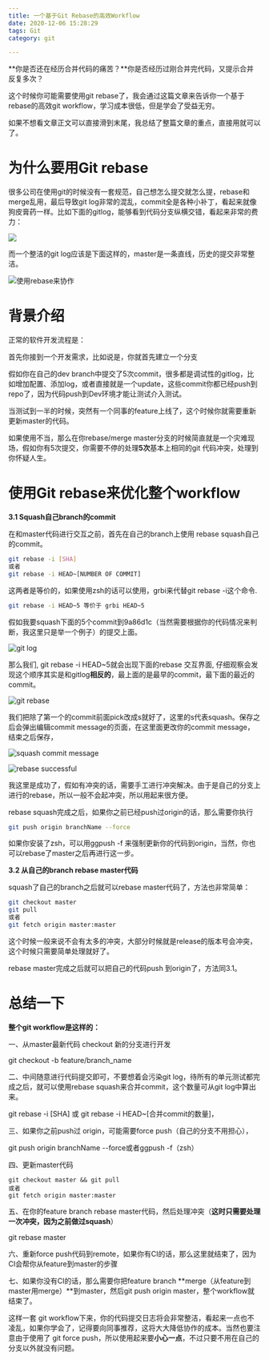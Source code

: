 ```yaml
---
title: 一个基于Git Rebase的高效Workflow
date: 2020-12-06 15:28:29
tags: Git
category: git

---
```


**你是否还在经历合并代码的痛苦？**你是否经历过刚合并完代码，又提示合并反复多次？

这个时候你可能需要使用git rebase了，我会通过这篇文章来告诉你一个基于rebase的高效git workflow，学习成本很低，但是学会了受益无穷。

如果不想看文章正文可以直接滑到末尾，我总结了整篇文章的重点，直接用就可以了。

# 为什么要用Git rebase

很多公司在使用git的时候没有一套规范，自己想怎么提交就怎么提，rebase和merge乱用，最后导致git log非常的混乱，commit全是各种小补丁，看起来就像狗皮膏药一样。比如下面的gitlog，能够看到代码分支纵横交错，看起来非常的费力：
<!-- more -->
![](https://cdn.jsdelivr.net/gh/zhaohongxuan/picgo@master/20210130160447.png)



而一个整洁的git log应该是下面这样的，master是一条直线，历史的提交非常整洁。

![使用rebase来协作](https://cdn.jsdelivr.net/gh/zhaohongxuan/picgo@master/20210130161152.png)




# 背景介绍

正常的软件开发流程是：

首先你接到一个开发需求，比如说是，你就首先建立一个分支

假如你在自己的dev branch中提交了5次commit，很多都是调试性的gitlog，比如增加配置、添加log，或者直接就是一个update，这些commit你都已经push到repo了，因为代码push到Dev环境才能让测试介入测试。

当测试到一半的时候，突然有一个同事的feature上线了，这个时候你就需要重新更新master的代码。

如果使用不当，那么在你rebase/merge master分支的时候简直就是一个灾难现场，假如你有5次提交，你需要不停的处理**5次**基本上相同的git 代码冲突，处理到你怀疑人生。

# 使用Git rebase来优化整个workflow

**3.1 Squash自己branch的commit**

在和master代码进行交互之前，首先在自己的branch上使用 rebase squash自己的commit。

```bash
git rebase -i [SHA] 
或者
git rebase -i HEAD~[NUMBER OF COMMIT]
```

这两者是等价的，如果使用zsh的话可以使用，grbi来代替git rebase -i这个命令.

```bash
git rebase -i HEAD~5 等价于 grbi HEAD~5
```

假如我要squash下面的5个commit到9a86d1c（当然需要根据你的代码情况来判断，我这里只是举一个例子）的提交上面。

![git log](https://cdn.jsdelivr.net/gh/zhaohongxuan/picgo@master/20210130160851.png)

那么我们, git rebase -i HEAD~5就会出现下面的rebase 交互界面, 仔细观察会发现这个顺序其实是和gitlog**相反的**，最上面的是最早的commit，最下面的最近的commit。

![git rebase](https://cdn.jsdelivr.net/gh/zhaohongxuan/picgo@master/20210130161014.png)



我们把除了第一个的commit前面pick改成s就好了，这里的s代表squash。保存之后会弹出编辑commit message的页面，在这里面更改你的commit message，结束之后保存，

![squash commit message](https://cdn.jsdelivr.net/gh/zhaohongxuan/picgo@master/20210130161338.png)

![rebase successful](https://cdn.jsdelivr.net/gh/zhaohongxuan/picgo@master/20210130161403.png)


我这里是成功了，假如有冲突的话，需要手工进行冲突解决。由于是自己的分支上进行的rebase，所以一般不会起冲突，所以用起来很方便。

rebase squash完成之后，如果你之前已经push过origin的话，那么需要你执行

```bash
git push origin branchName --force
```

如果你安装了zsh，可以用ggpush -f 来强制更新你的代码到origin，当然，你也可以rebase了master之后再进行这一步。

**3.2 从自己的branch rebase master代码**

squash了自己的branch之后就可以rebase master代码了，方法也非常简单：

```bash
git checkout master
git pull  
或者 
git fetch origin master:master
```

这个时候一般来说不会有太多的冲突，大部分时候就是release的版本号会冲突，这个时候只需要简单处理就好了。

rebase master完成之后就可以把自己的代码push 到origin了，方法同3.1。

# 总结一下

**整个git workflow是这样的：**

一、从master最新代码 checkout 新的分支进行开发

git checkout -b feature/branch_name

二、中间随意进行代码提交即可，不要想着会污染git log，待所有的单元测试都完成之后，就可以使用rebase squash来合并commit，这个数量可从git log中算出来。

git rebase -i [SHA] 或 git rebase -i HEAD~[合并commit的数量]，

三、如果你之前push过 origin，可能需要force push（自己的分支不用担心），

git push origin branchName --force或者ggpush -f（zsh）

四、更新master代码

```
git checkout master && git pull  
或者 
git fetch origin master:master
```

五、在你的feature branch rebase master代码，然后处理冲突（**这时只需要处理一次冲突，因为之前做过squash**）

git rebase master

六、重新force push代码到remote，如果你有CI的话，那么这里就结束了，因为CI会帮你从feature到master的步骤

七、如果你没有CI的话，那么需要你把feature branch **merge（从feature到master用merge）**到master，然后git push origin master，整个workflow就结束了。

这样一套 git workflow下来，你的代码提交日志将会非常整洁，看起来一点也不凌乱，如果你学会了，记得要向同事推荐，这将大大降低协作的成本。当然也要注意由于使用了 git force push，所以使用起来要**小心一点**，不过只要不用在自己的分支以外就没有问题。